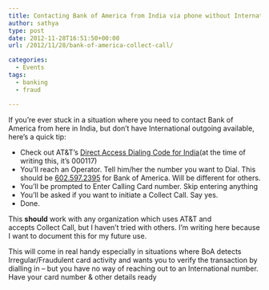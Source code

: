 ```yaml
---
title: Contacting Bank of America from India via phone without International outgoing using Collect Call
author: sathya
type: post
date: 2012-11-28T16:51:50+00:00
url: /2012/11/28/bank-of-america-collect-call/

categories:
  - Events
tags:
  - banking
  - fraud

---
```

If you&#8217;re ever stuck in a situation where you need to contact Bank of America from here in India, but don&#8217;t have International outgoing available, here&#8217;s a quick tip:

  * Check out AT&T&#8217;s [Direct Access Dialing Code for India][1](at the time of writing this, it&#8217;s 000117)
  * You&#8217;ll reach an Operator. Tell him/her the number you want to Dial. This should be <a href="tel:602.597.2395" target="_blank">602.597.2395</a> for Bank of America. Will be different for others.
  * You&#8217;ll be prompted to Enter Calling Card number. Skip entering anything
  * You&#8217;ll be asked if you want to initiate a Collect Call. Say yes.
  * Done.

This **should** work with any organization which uses AT&T and accepts Collect Call, but I haven&#8217;t tried with others. I&#8217;m writing here because I want to document this for my future use.

This will come in real handy especially in situations where BoA detects Irregular/Fraudulent card activity and wants you to verify the transaction by dialling in &#8211; but you have no way of reaching out to an International number. Have your card number & other details ready

 [1]: http://www.business.att.com/bt/access.jsp?c=I
